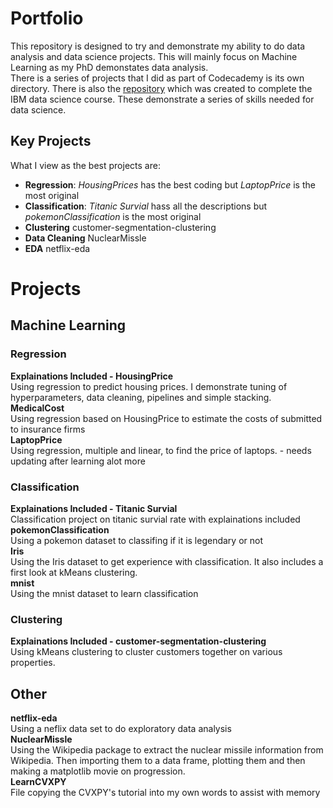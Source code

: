 # Portfolio

This repository is designed to try and demonstrate my ability to do data analysis and data science projects. This will mainly focus on Machine Learning as my PhD demonstates data analysis.                             
There is a series of projects that I did as part of Codecademy is its own directory. There is also the [repository](https://github.com/AndrewJGroves/IBMCaptoneProject) which was created to complete the IBM data science course. These demonstrate a series of skills needed for data science.   
## Key Projects
What I view as the best projects are:
* **Regression**: _HousingPrices_ has the best coding but _LaptopPrice_ is the most original
* **Classification**: _Titanic Survial_ hass all the descriptions but _pokemonClassification_ is the most original 
* **Clustering** customer-segmentation-clustering
* **Data Cleaning** NuclearMissle
* **EDA** netflix-eda

# Projects
## Machine Learning
### Regression
**Explainations Included - HousingPrice**                   
Using regression to predict housing prices. I demonstrate tuning of hyperparameters, data cleaning, pipelines and simple stacking.    
**MedicalCost**                 
Using regression based on HousingPrice to estimate the costs of submitted to insurance firms            
**LaptopPrice**     
Using regression, multiple and linear, to find the price of laptops. - needs updating after learning alot more  

### Classification   
**Explainations Included - Titanic Survial**       
Classification project on titanic survial rate with explainations included       
**pokemonClassification**             
Using a pokemon dataset to classifing if it is legendary or not         
**Iris**       
Using the Iris dataset to get experience with classification. It also includes a first look at kMeans clustering.            
**mnist**               
Using the mnist dataset to learn classification          

### Clustering
**Explainations Included - customer-segmentation-clustering**      
Using kMeans clustering to cluster customers together on various properties.            


## Other
**netflix-eda**       
Using a neflix data set to do exploratory data analysis         
**NuclearMissle**       
Using the Wikipedia package to extract the nuclear missile information from Wikipedia. Then importing them to a data frame, plotting them and then making a matplotlib movie on progression.   
**LearnCVXPY**                 
File copying the CVXPY's tutorial into my own words to assist with memory        

   
